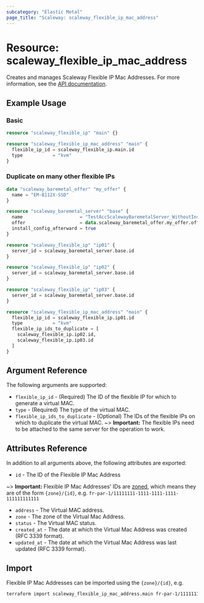 ```yaml
---
subcategory: "Elastic Metal"
page_title: "Scaleway: scaleway_flexible_ip_mac_address"
---
```


# Resource: scaleway_flexible_ip_mac_address

Creates and manages Scaleway Flexible IP Mac Addresses.
For more information, see the [API documentation](https://www.scaleway.com/en/developers/api/elastic-metal-flexible-ip/).

## Example Usage

### Basic

```terraform
resource "scaleway_flexible_ip" "main" {}

resource "scaleway_flexible_ip_mac_address" "main" {
  flexible_ip_id = scaleway_flexible_ip.main.id
  type           = "kvm"
}
```

### Duplicate on many other flexible IPs

```terraform
data "scaleway_baremetal_offer" "my_offer" {
  name = "EM-B112X-SSD"
}

resource "scaleway_baremetal_server" "base" {
  name                     = "TestAccScalewayBaremetalServer_WithoutInstallConfig"
  offer                    = data.scaleway_baremetal_offer.my_offer.offer_id
  install_config_afterward = true
}

resource "scaleway_flexible_ip" "ip01" {
  server_id = scaleway_baremetal_server.base.id
}

resource "scaleway_flexible_ip" "ip02" {
  server_id = scaleway_baremetal_server.base.id
}

resource "scaleway_flexible_ip" "ip03" {
  server_id = scaleway_baremetal_server.base.id
}

resource "scaleway_flexible_ip_mac_address" "main" {
  flexible_ip_id = scaleway_flexible_ip.ip01.id
  type           = "kvm"
  flexible_ip_ids_to_duplicate = [
    scaleway_flexible_ip.ip02.id,
    scaleway_flexible_ip.ip03.id
  ]
}
```

## Argument Reference

The following arguments are supported:

- `flexible_ip_id` - (Required) The ID of the flexible IP for which to generate a virtual MAC.
- `type` - (Required) The type of the virtual MAC.
- `flexible_ip_ids_to_duplicate` - (Optional) The IDs of the flexible IPs on which to duplicate the virtual MAC.
~> **Important:** The flexible IPs need to be attached to the same server for the operation to work.

## Attributes Reference

In addition to all arguments above, the following attributes are exported:

- `id` - The ID of the Flexible IP Mac Address

~> **Important:** Flexible IP Mac Addresses' IDs are [zoned](../guides/regions_and_zones.md#resource-ids), which means they are of the form `{zone}/{id}`, e.g. `fr-par-1/11111111-1111-1111-1111-111111111111`

- `address` -  The Virtual MAC address.
- `zone` - The zone of the Virtual Mac Address.
- `status` - The Virtual MAC status.
- `created_at` - The date at which the Virtual Mac Address was created (RFC 3339 format).
- `updated_at` - The date at which the Virtual Mac Address was last updated (RFC 3339 format).

## Import

Flexible IP Mac Addresses can be imported using the `{zone}/{id}`, e.g.

```bash
terraform import scaleway_flexible_ip_mac_address.main fr-par-1/11111111-1111-1111-1111-111111111111
```
